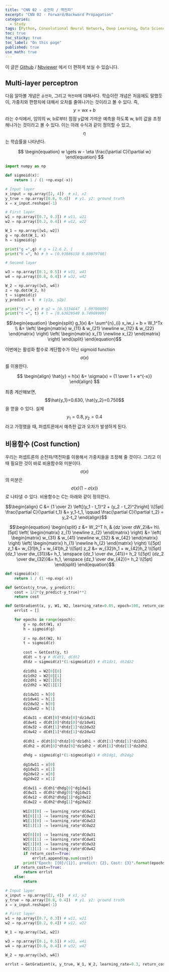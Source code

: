```yaml
---
title: "CNN 02 - 순전파 / 역전파"
excerpt: "CNN 02 - Forward/Backward Propagation"
categories:
  - Study
tags: [Python, Convolutional Neural Network, Deep Learning, Data Science]
toc: true
toc_sticky: true
toc_label: "On this page"
published: true
use_math: true
---
```


이 글은 [Github](https://github.com/jinseok-moon/cvstudy/blob/main/02_propagation.ipynb) / [Nbviewer](https://nbviewer.org/github/jinseok-moon/cvstudy/blob/main/02_propagation.ipynb?flush_cache=true) 에서 더 편하게 보실 수 있습니다.

## Multi-layer perceptron
다음 알아볼 개념은 `순전파`, 그리고 `역전파`에 대해서다.
학습이란 개념은 처음에도 말했듯이, 가중치와 편향치에 대해서 오차를 줄여나가는 것이라고 볼 수 있다.
즉, $$y=wx+b$$라는 수식에서, 임의의 w, b로부터 점점 y값에 가까운 예측을 하도록 w, b의 값을 조정해나가는 것이라고 볼 수 있다.
이는 아래 수식과 같이 정의할 수 있고, $$\eta$$ 는 학습률을 나타낸다.

$$
\begin{equation}
w \gets w - \eta \frac{\partial C}{\partial w}
\end{equation}
$$

```python
import numpy as np

def sigmoid(x):
    return 1 / (1 +np.exp(-x))

# Input layer
x_input = np.array([2, 4])  # x1, x2
y_true = np.array([0.8, 0.4])  # y1. y2: ground truth
x = x_input.reshape(-1)

# First layer
w1 = np.array([0.7, 0.3]) # w11, w21
w2 = np.array([0.2, 0.4]) # w12, w22

W_1 = np.array([w1, w2])
g = np.dot(W_1, x)
h = sigmoid(g)

print("g =",g) # g = [2.6 2. ]
print("h =", h) # h = [0.93086158 0.88079708]
```

```python
# Second layer

w3 = np.array([0.1, 0.5]) # w31, w41
w4 = np.array([0.8, 0.4]) # w32, w42

W_2 = np.array([w3, w4])
z = np.dot(W_2, h)
t = sigmoid(z)
y_predict = t  # [y1p, y2p]

print("z =", z) # g2 = [0.5334847  1.09700809]
print("t =", t) # t = [0.63029549 0.74969909]
```

$$\begin{equation}
\begin{split}
g_1(x) &=  \sum^{n}_{i} x_iw_i + b = W_1^Tx \\
    &= \left( \begin{matrix}  w_{11} & w_{21} \newline w_{12} & w_{22} \end{matrix} \right) \left( \begin{matrix}  x_{1} \newline x_{2} \end{matrix} \right)
\end{split}
\end{equation}$$

이번에는 활성화 함수로 계단함수가 아닌 sigmoid function $$\sigma(x)$$를 이용한다.

$$
\begin{align}
\hat{y} = h(x) &= \sigma(x) = {1 \over 1 + e^{-x}}
\end{align}
$$

최종 계산해보면, $$\hat{y_1}=0.630, \hat{y_2}=0.750$$을 얻을 수 있다. 실제 $$y_1=0.8, y_2=0.4$$라고 가정했을 때, 퍼셉트론에서 예측한 값과 오차가 발생하게 된다.

## 비용함수 (Cost function)

우리는 퍼셉트론의 순전파/역전파를 이용해서 가중치들을 조정해 줄 것이다. 그리고 이 때 필요한 것이 바로 비용함수와 미분이다.
$$\sigma(x)$$의 미분은 $$\sigma(x)(1-\sigma(x))$$로 나타낼 수 있다. 
비용함수는 C는 아래와 같이 정의한다. 

$$\begin{align}
C &= {1 \over 2} \left[(y_1 - t_1)^2 + (y_2 - t_2)^2\right]  \\[5pt]
\frac{\partial C}{\partial t_1} &= y_1-t_1, \qquad \frac{\partial C}{\partial t_2} = y_2-t_2 
\end{align}$$

$$\begin{equation}
\begin{split}
z &= W_2^T h, & {dz \over dW_2}&= h\\[5pt]
\left( \begin{matrix}  z_{1} \newline z_{2} \end{matrix} \right)  &=  \left( \begin{matrix} w_{31} & w_{41} \newline w_{32} & w_{42} \end{matrix} \right) \left( \begin{matrix}  h_{1} \newline h_{2} \end{matrix} \right) \\[5pt]
z_1 &= w_{31}h_1 + w_{41}h_2 \\[5pt]
z_2 &= w_{32}h_1 + w_{42}h_2 \\[5pt]
{dz_1 \over dw_{31}}&= h_1, \enspace {dz_1 \over dw_{41}}= h_2 \\[5pt]
{dz_2 \over dw_{32}}&= h_1, \enspace {dz_1 \over dw_{42}}= h_2 \\[5pt]
\end{split}
\end{equation}$$


```python
def sigmoid(x):
    return 1 / (1 +np.exp(-x))

def GetCost(y_true, y_predict):
    cost = 1/2*(y_predict-y_true)**2
    return cost

def GetGradient(x, y, W1, W2, learning_rate=0.05, epoch=100, return_cost=False):
    errlst = []

    for epochs in range(epoch):
        g = np.dot(W1, x)
        h = sigmoid(g)
        
        z = np.dot(W2, h)
        t = sigmoid(z)
        
        cost = GetCost(y, t)
        dCdt = t-y # dCdt1, dCdt2
        dtdz = sigmoid(z)*(1-sigmoid(z)) # dt1dz1, dt2dz2
        
        dz1dh1 = W2[0][0]
        dz1dh2 = W2[0][1]
        dz2dh1 = W2[1][0]
        dz2dh2 = W2[1][1]
        
        dz1dw31 = h[0]
        dz1dw41 = h[1]
        dz2dw32 = h[0]
        dz2dw42 = h[1]
        
        dCdw31 = dCdt[0]*dtdz[0]*dz1dw31
        dCdw41 = dCdt[0]*dtdz[0]*dz1dw41
        dCdw32 = dCdt[1]*dtdz[1]*dz2dw32
        dCdw42 = dCdt[1]*dtdz[1]*dz2dw42
        
        dCdh1 = dCdt[0]*dtdz[0]*dz1dh1 + dCdt[1]*dtdz[1]*dz2dh1
        dCdh2 = dCdt[0]*dtdz[0]*dz1dh2 + dCdt[1]*dtdz[1]*dz2dh2
        
        dhdg = sigmoid(g)*(1-sigmoid(g)) # dh1dg1, dh2dg2
        
        dg1dw11 = x[0]
        dg1dw21 = x[1]
        dg2dw12 = x[0]
        dg2dw22 = x[1]
        
        dCdw11 = dCdh1*dhdg[0]*dg1dw11
        dCdw21 = dCdh1*dhdg[0]*dg1dw21
        dCdw12 = dCdh2*dhdg[1]*dg2dw12
        dCdw22 = dCdh2*dhdg[1]*dg2dw22
        
        W1[0][0] -= learning_rate*dCdw11
        W1[0][1] -= learning_rate*dCdw21
        W1[1][0] -= learning_rate*dCdw12
        W1[1][1] -= learning_rate*dCdw22
        
        W2[0][0] -= learning_rate*dCdw31
        W2[0][1] -= learning_rate*dCdw41
        W2[1][0] -= learning_rate*dCdw32
        W2[1][1] -= learning_rate*dCdw42
        if return_cost==True:
            errlst.append(np.sum(cost))
        print("Epoch: [{0}/{1}], predict: {2}, Cost: {3}".format(epochs, epoch,t ,  np.sum(cost)))
    if return_cost==True:
        return errlst
    else:
        return 
```

```python
# Input layer
x_input = np.array([2, 4])  # x1, x2
y_true = np.array([0.8, 0.4])  # y1. y2: ground truth
x = x_input.reshape(-1)

# First layer
w1 = np.array([0.7, 0.3]) # w11, w21
w2 = np.array([0.2, 0.4]) # w12, w22

W_1 = np.array([w1, w2])

w3 = np.array([0.1, 0.5]) # w31, w41
w4 = np.array([0.8, 0.4]) # w32, w42

W_2 = np.array([w3, w4])

errlst = GetGradient(x, y_true, W_1, W_2, learning_rate=0.3, return_cost=True)
```